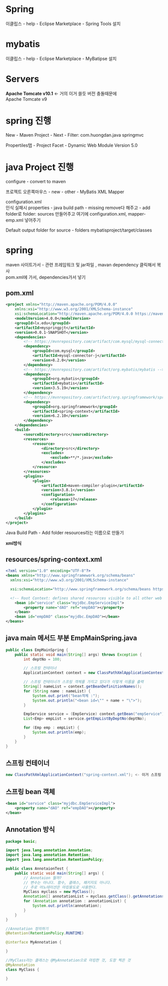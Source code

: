 # Spring

이클립스 - help - Eclipse Marketplace - Spring Tools 설치

# mybatis

이클립스 - help - Eclipse Marketplace - MyBatipse 설치

# Servers

**Apache Tomcate v10.1** <- 거의 이거 쓸듯 버전 충돌때문에  
Apache Tomcate v9

# **spring** 진행

New - Maven Project - Next - Filter: com.huongdan.java springmvc

Propertiles탭 - Project Facet - Dynamic Web Module Version 5.0

# **java Project** 진행

configure - convert to maven

프로젝트 오른쪽마우스 - new - other - MyBatis XML Mapper

configuration.xml  
인식 실패시 properties - java build path - missing remove다 해주고 - add folder로 folder: sources 만들어주고 여기에 configuration.xml, mapper-emp.xml 넣어주기

Default output folder for source - folders mybatisproject/target/classes

# **spring**

maven 사이트가서 - 관련 프레임워크 및 jar파일 , mavan dependency 클릭해서 복사  
pom.xml에 가서, dependencies가서 넣기

## pom.xml

```xml
<project xmlns="http://maven.apache.org/POM/4.0.0"
	xmlns:xsi="http://www.w3.org/2001/XMLSchema-instance"
	xsi:schemaLocation="http://maven.apache.org/POM/4.0.0 https://maven.apache.org/xsd/maven-4.0.0.xsd">
	<modelVersion>4.0.0</modelVersion>
	<groupId>lx.edu</groupId>
	<artifactId>myspringpjt</artifactId>
	<version>0.0.1-SNAPSHOT</version>
	<dependencies>
		<!-- https://mvnrepository.com/artifact/com.mysql/mysql-connector-j -->
		<dependency>
			<groupId>com.mysql</groupId>
			<artifactId>mysql-connector-j</artifactId>
			<version>8.2.0</version>
		</dependency>
		<!-- https://mvnrepository.com/artifact/org.mybatis/mybatis -->
		<dependency>
			<groupId>org.mybatis</groupId>
			<artifactId>mybatis</artifactId>
			<version>3.5.19</version>
		</dependency>
		<!-- https://mvnrepository.com/artifact/org.springframework/spring-context -->
		<dependency>
			<groupId>org.springframework</groupId>
			<artifactId>spring-context</artifactId>
			<version>6.2.10</version>
		</dependency>
	</dependencies>
	<build>
		<sourceDirectory>src</sourceDirectory>
		<resources>
			<resource>
				<directory>src</directory>
				<excludes>
					<exclude>**/*.java</exclude>
				</excludes>
			</resource>
		</resources>
		<plugins>
			<plugin>
				<artifactId>maven-compiler-plugin</artifactId>
				<version>3.8.1</version>
				<configuration>
					<release>17</release>
				</configuration>
			</plugin>
		</plugins>
	</build>
</project>
```

Java Build Path - Add folder resources라는 이름으로 만들기

**xml방식**

## resources/spring-context.xml

```xml
<?xml version="1.0" encoding="UTF-8"?>
<beans xmlns="http://www.springframework.org/schema/beans"
  xmlns:xsi="http://www.w3.org/2001/XMLSchema-instance"

  xsi:schemaLocation="http://www.springframework.org/schema/beans https://www.springframework.org/schema/beans/spring-beans.xsd">

  <!-- Root Context: defines shared resources visible to all other web components -->
	<bean id="service" class="myjdbc.EmpServiceImpl">
		<property name="dAO" ref="empDAO"></property>
	</bean>
	<bean id="empDAO" class="myjdbc.EmpDAO"></bean>
</beans>
```

## java main 메서드 부분 EmpMainSpring.java

```java
public class EmpMainSpring {
	public static void main(String[] args) throws Exception {
		int deptNo = 100;

		// 스프링 컨테이너
		ApplicationContext context = new ClassPathXmlApplicationContext("spring-context.xml");

		// 스프링 컨테이너가 스프링 객체를 가지고 있다가 이렇게 이름을 출력
		String[] nameList = context.getBeanDefinitionNames();
		for (String name : nameList) {
			System.out.print("bean객체 :");
			System.out.println("<bean id=\"" + name + "\">");
		}

		EmpService service = (EmpService) context.getBean("empService");
		List<Emp> empList = service.getEmpListByDeptNo(deptNo);

		for (Emp emp : empList) {
			System.out.println(emp);
		}
	}
}


```

## 스프링 컨테이너

```java
new ClassPathXmlApplicationContext("spring-context.xml"); <- 이거 스프링 컨테이너
```

## 스프링 bean 객체

```xml
<bean id="service" class="myjdbc.EmpServiceImpl">
	<property name="dAO" ref="empDAO"></property>
</bean>
```

## Annotation 방식

```java
package basic;

import java.lang.annotation.Annotation;
import java.lang.annotation.Retention;
import java.lang.annotation.RetentionPolicy;

public class AnnotaionTest {
	public static void main(String[] args) {
		// Annotaion 뭘까?
		// 변수는 아니다. 함수, 클래스, 패키지도 아니다.
		// 주로 어노테이션은 마킹용도로 사용한다.
		MyClass myclass = new MyClass();
		Annotation[] annotationList = myclass.getClass().getAnnotations();
		for (Annotation annotation : annotationList) {
			System.out.println(annotation);
		}
	}
}

//Annotation 정의하기
@Retention(RetentionPolicy.RUNTIME)

@interface MyAnnotation {

}

//MyClass라는 클래스는 @MyAnnotation으로 마킹한 것, 도장 찍은 것
@MyAnnotation
class MyClass {

}
```
